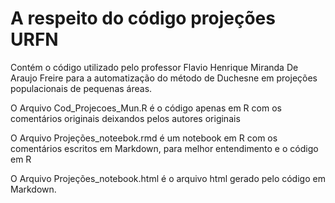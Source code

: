 # A respeito do código projeções URFN
Contém o código utilizado pelo professor Flavio Henrique Miranda De Araujo Freire para a automatização do método de Duchesne em projeções populacionais de pequenas áreas.

O Arquivo Cod_Projecoes_Mun.R é o código apenas em R com os comentários originais deixandos pelos autores originais

O Arquivo Projeções_noteebok.rmd é um notebook em R com os comentários escritos em Markdown, para melhor entendimento e o código em R

O Arquivo Projeções_notebook.html é o arquivo html gerado pelo código em Markdown.
